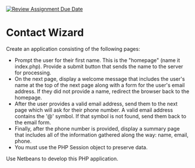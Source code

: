 [![Review Assignment Due Date](https://classroom.github.com/assets/deadline-readme-button-24ddc0f5d75046c5622901739e7c5dd533143b0c8e959d652212380cedb1ea36.svg)](https://classroom.github.com/a/t-WFfOlu)
# Contact Wizard
Create an application consisting of the following pages:

* Prompt the user for their first name. This is the "homepage" (name it index.php).  Provide a submit button that sends the name to the server for processing.  
* On the next page, display a welcome message that includes the user's name at the top of the next page along with a form for the user's email address.  If they did not provide a name, redirect the browser back to the homepage.
* After the user provides a valid email address, send them to the next page which will ask for their phone number.  A valid email address contains the '@' symbol.  If that symbol is not found, send them back to the email form.
* Finally, after the phone number is provided, display a summary page that includes all of the information gathered along the way: name, email, phone.
* You must use the PHP Session object to preserve data.

Use Netbeans to develop this PHP application.
